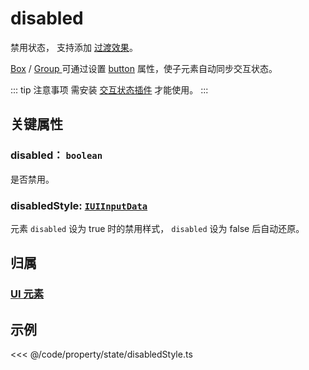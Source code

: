 # disabled

禁用状态， 支持添加 [过渡效果](/reference/UI/transition.md)。

[Box](/reference/display/Box.md) / [Group ](/reference/display/Group.md)可通过设置 [button](/reference/UI/state/state.md#button-boolean) 属性，使子元素自动同步交互状态。

::: tip 注意事项
需安装 [交互状态插件](/plugin/in/state/index.md) 才能使用。
:::

## 关键属性

### disabled： `boolean`

是否禁用。

### disabledStyle: [`IUIInputData`](/api/interfaces/IUIInputData.md)

元素 `disabled` 设为 true 时的禁用样式， `disabled` 设为 false 后自动还原。

## 归属

### [UI 元素](/reference/display/UI.md)

## 示例

<<< @/code/property/state/disabledStyle.ts
